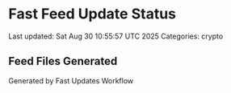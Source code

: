 # Fast Feed Update Status
Last updated: Sat Aug 30 10:55:57 UTC 2025
Categories: crypto

## Feed Files Generated

Generated by Fast Updates Workflow
